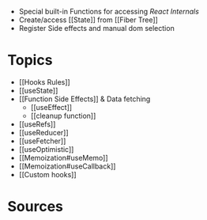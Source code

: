 - Special built-in Functions for accessing _React Internals_
- Create/access [[State]] from [[Fiber Tree]]
- Register Side effects and manual dom selection
# Topics
- [[Hooks Rules]]
- [[useState]]
- [[Function Side Effects]] & Data fetching
    - [[useEffect]]
    - [[cleanup function]]
- [[useRefs]]
- [[useReducer]]
- [[useFetcher]]
- [[useOptimistic]]
- [[Memoization#useMemo]]
- [[Memoization#useCallback]]
- [[Custom hooks]]
# Sources
